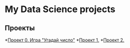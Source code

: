 # My Data Science projects


## Проекты

*[Проект 0. Игра "Угадай число"](https://github.com/Galaeva-Elena/SF_DST/tree/main/project_0)
*[Проект 1.]()
*[Проект 2.]()
